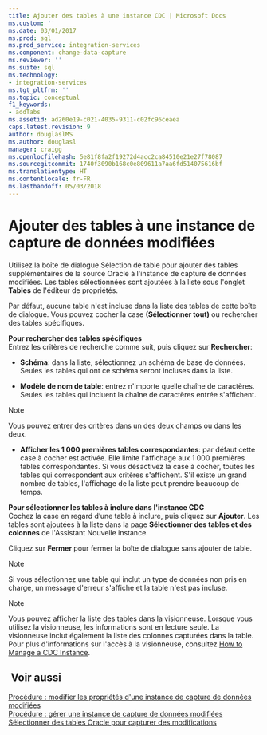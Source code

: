 ```yaml
---
title: Ajouter des tables à une instance CDC | Microsoft Docs
ms.custom: ''
ms.date: 03/01/2017
ms.prod: sql
ms.prod_service: integration-services
ms.component: change-data-capture
ms.reviewer: ''
ms.suite: sql
ms.technology:
- integration-services
ms.tgt_pltfrm: ''
ms.topic: conceptual
f1_keywords:
- addTabs
ms.assetid: ad260e19-c021-4035-9311-c02fc96ceaea
caps.latest.revision: 9
author: douglaslMS
ms.author: douglasl
manager: craigg
ms.openlocfilehash: 5e81f8fa2f19272d4acc2ca84510e21e27f78087
ms.sourcegitcommit: 1740f3090b168c0e809611a7aa6fd514075616bf
ms.translationtype: HT
ms.contentlocale: fr-FR
ms.lasthandoff: 05/03/2018
---
```

# <a name="add-tables-to-a-cdc-instance"></a>Ajouter des tables à une instance de capture de données modifiées
  Utilisez la boîte de dialogue Sélection de table pour ajouter des tables supplémentaires de la source Oracle à l'instance de capture de données modifiées. Les tables sélectionnées sont ajoutées à la liste sous l'onglet **Tables** de l'éditeur de propriétés.  
  
 Par défaut, aucune table n'est incluse dans la liste des tables de cette boîte de dialogue. Vous pouvez cocher la case **(Sélectionner tout)** ou rechercher des tables spécifiques.  
  
 **Pour rechercher des tables spécifiques**  
 Entrez les critères de recherche comme suit, puis cliquez sur **Rechercher**:  
  
-   **Schéma**: dans la liste, sélectionnez un schéma de base de données. Seules les tables qui ont ce schéma seront incluses dans la liste.  
  
-   **Modèle de nom de table**: entrez n'importe quelle chaîne de caractères. Seules les tables qui incluent la chaîne de caractères entrée s'affichent.  
  
> [!NOTE]  
>  Vous pouvez entrer des critères dans un des deux champs ou dans les deux.  
  
-   **Afficher les 1 000 premières tables correspondantes**: par défaut cette case à cocher est activée. Elle limite l'affichage aux 1 000 premières tables correspondantes. Si vous désactivez la case à cocher, toutes les tables qui correspondent aux critères s'affichent. S'il existe un grand nombre de tables, l'affichage de la liste peut prendre beaucoup de temps.  
  
 **Pour sélectionner les tables à inclure dans l'instance CDC**  
 Cochez la case en regard d’une table à inclure, puis cliquez sur **Ajouter**. Les tables sont ajoutées à la liste dans la page **Sélectionner des tables et des colonnes** de l'Assistant Nouvelle instance.  
  
 Cliquez sur **Fermer** pour fermer la boîte de dialogue sans ajouter de table.  
  
> [!NOTE]  
>  Si vous sélectionnez une table qui inclut un type de données non pris en charge, un message d'erreur s'affiche et la table n'est pas incluse.  
  
> [!NOTE]  
>  Vous pouvez afficher la liste des tables dans la visionneuse. Lorsque vous utilisez la visionneuse, les informations sont en lecture seule. La visionneuse inclut également la liste des colonnes capturées dans la table. Pour plus d'informations sur l'accès à la visionneuse, consultez [How to Manage a CDC Instance](../../integration-services/change-data-capture/how-to-manage-a-cdc-instance.md).  
  
## <a name="see-also"></a> Voir aussi  
 [Procédure : modifier les propriétés d'une instance de capture de données modifiées](../../integration-services/change-data-capture/how-to-edit-the-cdc-instance-properties.md)   
 [Procédure : gérer une instance de capture de données modifiées](../../integration-services/change-data-capture/how-to-manage-a-cdc-instance.md)   
 [Sélectionner des tables Oracle pour capturer des modifications](../../integration-services/change-data-capture/select-oracle-tables-for-capturing-changes.md)  
  
  
